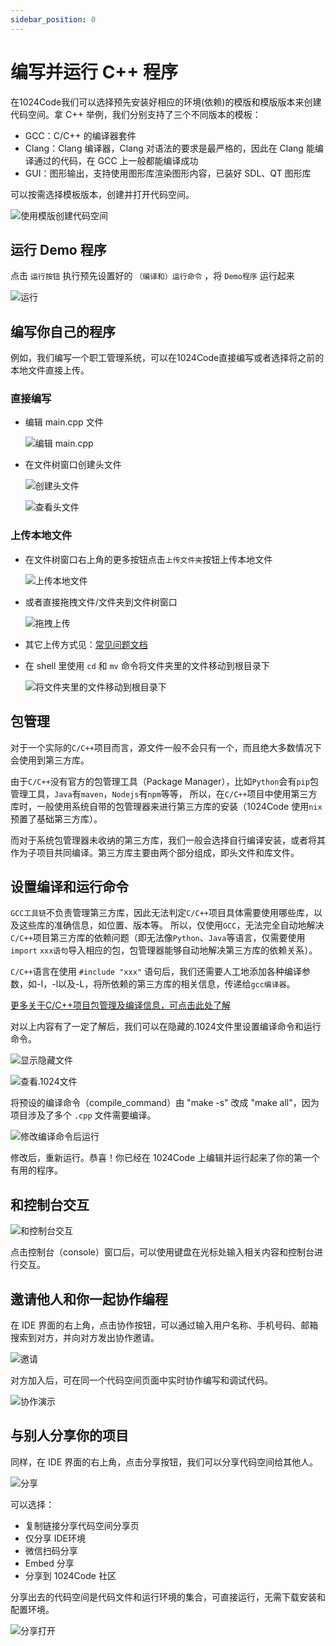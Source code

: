 ```yaml
---
sidebar_position: 0
---
```


# 编写并运行 C++ 程序

在1024Code我们可以选择预先安装好相应的环境(依赖)的模版和模版版本来创建代码空间。拿 C++ 举例，我们分别支持了三个不同版本的模板：

- GCC：C/C++ 的编译器套件
- Clang：Clang 编译器，Clang 对语法的要求是最严格的，因此在 Clang 能编译通过的代码，在 GCC 上一般都能编译成功
- GUI：图形输出，支持使用图形库渲染图形内容，已装好 SDL、QT 图形库

可以按需选择模板版本，创建并打开代码空间。

![使用模版创建代码空间](https://1024-staging-1258723534.cos.ap-guangzhou.myqcloud.com/doc_assets/%E4%BD%BF%E7%94%A8%E6%A8%A1%E6%9D%BF.png)


## 运行 Demo 程序

点击 `运行按钮` 执行预先设置好的 `（编译和）运行命令` ，将 `Demo程序` 运行起来

![运行](https://1024-staging-1258723534.cos.ap-guangzhou.myqcloud.com/doc_assets/5401666077814_.pic.jpg)


## 编写你自己的程序

例如，我们编写一个职工管理系统，可以在1024Code直接编写或者选择将之前的本地文件直接上传。

### 直接编写

- 编辑 main.cpp 文件
  
  ![编辑 main.cpp](https://1024-staging-1258723534.cos.ap-guangzhou.myqcloud.com/doc_assets/editmaincpp.png)
  
- 在文件树窗口创建头文件

  ![创建头文件](https://1024-staging-1258723534.cos.ap-guangzhou.myqcloud.com/doc_assets/%E5%88%9B%E5%BB%BA%E5%A4%B4%E6%96%87%E4%BB%B6.png)

  ![查看头文件](https://1024-staging-1258723534.cos.ap-guangzhou.myqcloud.com/doc_assets/%E6%9F%A5%E7%9C%8B%E5%A4%B4%E6%96%87%E4%BB%B6.png)


### 上传本地文件

- 在文件树窗口右上角的更多按钮点击`上传文件夹`按钮上传本地文件
  
  ![上传本地文件](https://1024-staging-1258723534.cos.ap-guangzhou.myqcloud.com/doc_assets/gif-04.gif)

- 或者直接拖拽文件/文件夹到文件树窗口

  ![拖拽上传](https://1024-staging-1258723534.cos.ap-guangzhou.myqcloud.com/doc_assets/gif-02.gif)

- 其它上传方式见：[常见问题文档](https://docs.1024code.com/start/FAQ#2-%E4%B8%8A%E4%BC%A0%E6%96%87%E4%BB%B6%E6%9C%89%E4%BB%80%E4%B9%88%E9%99%90%E5%88%B6)
- 在 shell 里使用 `cd` 和 `mv` 命令将文件夹里的文件移动到根目录下

  ![将文件夹里的文件移动到根目录下](https://1024-staging-1258723534.cos.ap-guangzhou.myqcloud.com/doc_assets/WX20221018-165224%402x.png)
  
  
## 包管理

对于一个实际的`C/C++`项目而言，源文件一般不会只有一个，而且绝大多数情况下会使用到第三方库。 

由于`C/C++`没有官方的包管理工具（Package Manager），比如`Python`会有`pip`包管理工具，`Java`有`maven`，`Nodejs`有`npm`等等， 所以，在`C/C++`项目中使用第三方库时，一般使用系统自带的包管理器来进行第三方库的安装（1024Code 使用`nix`预置了基础第三方库）。

而对于系统包管理器未收纳的第三方库，我们一般会选择自行编译安装，或者将其作为子项目共同编译。第三方库主要由两个部分组成，即头文件和库文件。 

## 设置编译和运行命令

`GCC工具链`不负责管理第三方库，因此无法判定`C/C++`项目具体需要使用哪些库，以及这些库的准确信息，如位置、版本等。 所以，仅使用`GCC`，无法完全自动地解决`C/C++`项目第三方库的依赖问题（即无法像`Python`、`Java`等语言，仅需要使用`import` `xxx语句`导入相应的包，包管理器能够自动地解决第三方库的依赖关系）。 

`C/C++`语言在使用 `#include "xxx"` 语句后，我们还需要人工地添加各种编译参数，如-I，-l以及-L，将所依赖的第三方库的相关信息，传递给`gcc编译器`。

[更多关于C/C++项目包管理及编译信息，可点击此处了解](https://zhuanlan.zhihu.com/p/342151242)


对以上内容有了一定了解后，我们可以在隐藏的.1024文件里设置编译命令和运行命令。

![显示隐藏文件](https://1024-staging-1258723534.cos.ap-guangzhou.myqcloud.com/doc_assets/5421666083446_.pic.jpg)

![查看.1024文件](https://1024-staging-1258723534.cos.ap-guangzhou.myqcloud.com/doc_assets/5431666083541_.pic.jpg)

将预设的编译命令（compile_command）由 "make -s" 改成 "make all"，因为项目涉及了多个 `.cpp` 文件需要编译。 

![修改编译命令后运行](https://1024-staging-1258723534.cos.ap-guangzhou.myqcloud.com/doc_assets/gif-03.gif)

修改后，重新运行。恭喜！你已经在 1024Code 上编辑并运行起来了你的第一个有用的程序。

## 和控制台交互

![和控制台交互](https://1024-staging-1258723534.cos.ap-guangzhou.myqcloud.com/doc_assets/gif-05.gif)

点击控制台（console）窗口后，可以使用键盘在光标处输入相关内容和控制台进行交互。

## 邀请他人和你一起协作编程

在 IDE 界面的右上角，点击协作按钮，可以通过输入用户名称、手机号码、邮箱搜索到对方，并向对方发出协作邀请。

![邀请](https://1024-staging-1258723534.cos.ap-guangzhou.myqcloud.com/doc_assets/%E9%82%80%E8%AF%B7.png)

对方加入后，可在同一个代码空间页面中实时协作编写和调试代码。

![协作演示](https://1024-staging-1258723534.cos.ap-guangzhou.myqcloud.com/doc_assets/gif-06-2.gif)

## 与别人分享你的项目

同样，在 IDE 界面的右上角，点击分享按钮，我们可以分享代码空间给其他人。

![分享](https://1024-staging-1258723534.cos.ap-guangzhou.myqcloud.com/doc_assets/%E5%88%86%E4%BA%AB.png)

可以选择：
- 复制链接分享代码空间分享页
- 仅分享 IDE环境
- 微信扫码分享
- Embed 分享
- 分享到 1024Code 社区

分享出去的代码空间是代码文件和运行环境的集合，可直接运行，无需下载安装和配置环境。

![分享打开](https://1024-staging-1258723534.cos.ap-guangzhou.myqcloud.com/doc_assets/gif-01.gif)



